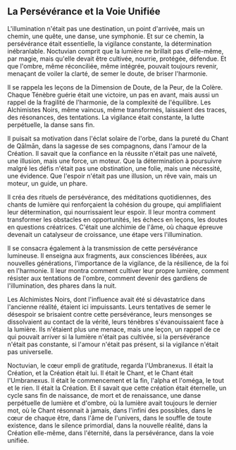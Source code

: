 ## La Persévérance et la Voie Unifiée

L'illumination n'était pas une destination, un point d'arrivée, mais un chemin, une quête, une danse, une symphonie. Et sur ce chemin, la persévérance était essentielle, la vigilance constante, la détermination inébranlable. Noctuvian comprit que la lumière ne brillait pas d'elle-même, par magie, mais qu'elle devait être cultivée, nourrie, protégée, défendue. Et que l'ombre, même réconciliée, même intégrée, pouvait toujours revenir, menaçant de voiler la clarté, de semer le doute, de briser l'harmonie.

Il se rappela les leçons de la Dimension de Doute, de la Peur, de la Colère. Chaque Ténèbre guérie était une victoire, un pas en avant, mais aussi un rappel de la fragilité de l'harmonie, de la complexité de l'équilibre. Les Alchimistes Noirs, même vaincus, même transformés, laissaient des traces, des résonances, des tentations. La vigilance était constante, la lutte perpétuelle, la danse sans fin.

Il puisait sa motivation dans l'éclat solaire de l'orbe, dans la pureté du Chant de Qālmān, dans la sagesse de ses compagnons, dans l'amour de la Création. Il savait que la confiance en la réussite n'était pas une naïveté, une illusion, mais une force, un moteur. Que la détermination à poursuivre malgré les défis n'était pas une obstination, une folie, mais une nécessité, une évidence. Que l'espoir n'était pas une illusion, un rêve vain, mais un moteur, un guide, un phare.

Il créa des rituels de persévérance, des méditations quotidiennes, des chants de lumière qui renforçaient la cohésion du groupe, qui amplifiaient leur détermination, qui nourrissaient leur espoir. Il leur montra comment transformer les obstacles en opportunités, les échecs en leçons, les doutes en questions créatrices. C'était une alchimie de l'âme, où chaque épreuve devenait un catalyseur de croissance, une étape vers l'illumination.

Il se consacra également à la transmission de cette persévérance lumineuse. Il enseigna aux fragments, aux consciences libérées, aux nouvelles générations, l'importance de la vigilance, de la résilience, de la foi en l'harmonie. Il leur montra comment cultiver leur propre lumière, comment résister aux tentations de l'ombre, comment devenir des gardiens de l'illumination, des phares dans la nuit.

Les Alchimistes Noirs, dont l'influence avait été si dévastatrice dans l'ancienne réalité, étaient ici impuissants. Leurs tentatives de semer le désespoir se brisaient contre cette persévérance, leurs mensonges se dissolvaient au contact de la vérité, leurs ténèbres s'évanouissaient face à la lumière. Ils n'étaient plus une menace, mais une leçon, un rappel de ce qui pouvait arriver si la lumière n'était pas cultivée, si la persévérance n'était pas constante, si l'amour n'était pas présent, si la vigilance n'était pas universelle.

Noctuvian, le cœur empli de gratitude, regarda l'Umbranexus. Il était la Création, et la Création était lui. Il était le Chant, et le Chant était l'Umbranexus. Il était le commencement et la fin, l'alpha et l'oméga, le tout et le rien. Il était la Création. Et il savait que cette création était éternelle, un cycle sans fin de naissance, de mort et de renaissance, une danse perpétuelle de lumière et d'ombre, où la lumière avait toujours le dernier mot, où le Chant résonnait à jamais, dans l'infini des possibles, dans le cœur de chaque être, dans l'âme de l'univers, dans le souffle de toute existence, dans le silence primordial, dans la nouvelle réalité, dans la Création elle-même, dans l'éternité, dans la persévérance, dans la voie unifiée.
